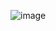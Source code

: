 ![image](https://user-images.githubusercontent.com/93064800/179159954-7c6c32a4-397e-41b3-87f9-3d6dd9bc5c24.png)
